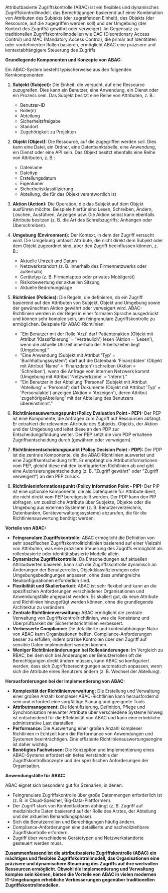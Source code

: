 Attributbasierte Zugriffskontrolle (ABAC) ist ein flexibles und dynamisches Zugriffskontrollmodell, das Berechtigungen basierend auf einer Kombination von Attributen des Subjekts (der zugreifenden Einheit), des Objekts (der Ressource, auf die zugegriffen werden soll) und der Umgebung (der Kontext des Zugriffs) gewährt oder verweigert. Im Gegensatz zu traditionellen Zugriffskontrollmodellen wie DAC (Discretionary Access Control) und MAC (Mandatory Access Control), die primär auf Identitäten oder vordefinierten Rollen basieren, ermöglicht ABAC eine präzisere und kontextabhängigere Steuerung des Zugriffs.

**Grundlegende Komponenten und Konzepte von ABAC:**

Ein ABAC-System besteht typischerweise aus den folgenden Kernkomponenten:

1. **Subjekt (Subject):** Die Einheit, die versucht, auf eine Ressource zuzugreifen. Dies kann ein Benutzer, eine Anwendung, ein Dienst oder ein Prozess sein. Das Subjekt besitzt eine Reihe von Attributen, z. B.:
    
    - Benutzer-ID
    - Rolle(n)
    - Abteilung
    - Sicherheitsfreigabe
    - Standort
    - Zugehörigkeit zu Projekten
2. **Objekt (Object):** Die Ressource, auf die zugegriffen werden soll. Dies kann eine Datei, ein Ordner, eine Datenbanktabelle, eine Anwendung, ein Dienst oder eine API sein. Das Objekt besitzt ebenfalls eine Reihe von Attributen, z. B.:
    
    - Dateiname
    - Dateityp
    - Erstellungsdatum
    - Eigentümer
    - Sicherheitsklassifizierung
    - Abteilung, die für das Objekt verantwortlich ist
3. **Aktion (Action):** Die Operation, die das Subjekt auf dem Objekt ausführen möchte. Beispiele hierfür sind Lesen, Schreiben, Ändern, Löschen, Ausführen, Anzeigen usw. Die Aktion selbst kann ebenfalls Attribute besitzen (z. B. die Art des Schreibzugriffs: Anhängen oder Überschreiben).
    
4. **Umgebung (Environment):** Der Kontext, in dem der Zugriff versucht wird. Die Umgebung umfasst Attribute, die nicht direkt dem Subjekt oder dem Objekt zugeordnet sind, aber den Zugriff beeinflussen können, z. B.:
    
    - Aktuelle Uhrzeit und Datum
    - Netzwerkstandort (z. B. innerhalb des Firmennetzwerks oder außerhalb)
    - Gerätetyp (z. B. Firmenlaptop oder privates Mobilgerät)
    - Risikobewertung der aktuellen Sitzung
    - Aktuelle Bedrohungslage
5. **Richtlinien (Policies):** Die Regeln, die definieren, ob ein Zugriff basierend auf den Attributen von Subjekt, Objekt und Umgebung sowie der gewünschten Aktion gewährt oder verweigert wird. ABAC-Richtlinien werden in der Regel in einer formalen Sprache ausgedrückt und können sehr komplex sein, um feingranulare Zugriffskontrolle zu ermöglichen. Beispiele für ABAC-Richtlinien:
    
    - "Ein Benutzer mit der Rolle 'Arzt' darf Patientenakten (Objekt mit Attribut 'Klassifizierung' = 'Vertraulich') lesen (Aktion = 'Lesen'), wenn die aktuelle Uhrzeit innerhalb der Arbeitszeiten liegt (Umgebung)."
    - "Eine Anwendung (Subjekt mit Attribut 'Typ' = 'Buchhaltungssystem') darf auf die Datenbank 'Finanzdaten' (Objekt mit Attribut 'Name' = 'Finanzdaten') schreiben (Aktion = 'Schreiben'), wenn die Anfrage vom internen Netzwerk kommt (Umgebung mit Attribut 'Netzwerkzone' = 'Intern')."
    - "Ein Benutzer in der Abteilung 'Personal' (Subjekt mit Attribut 'Abteilung' = 'Personal') darf Dokumente (Objekt mit Attribut 'Typ' = 'Personalakte') anzeigen (Aktion = 'Anzeigen'), deren Attribut 'zugehörigeAbteilung' mit der Abteilung des Benutzers übereinstimmt."
6. **Richtlinienauswertungspunkt (Policy Evaluation Point - PEP):** Der PEP ist eine Komponente, die Anfragen zum Zugriff auf Ressourcen abfängt. Er extrahiert die relevanten Attribute des Subjekts, Objekts, der Aktion und der Umgebung und leitet diese an den PDP zur Entscheidungsfindung weiter. Der PEP setzt die vom PDP erhaltene Zugriffsentscheidung durch (gewähren oder verweigern).
    
7. **Richtlinienentscheidungspunkt (Policy Decision Point - PDP):** Der PDP ist die zentrale Komponente, die die ABAC-Richtlinien auswertet und eine Zugriffsentscheidung trifft. Er empfängt die Attributinformationen vom PEP, gleicht diese mit den konfigurierten Richtlinien ab und gibt eine Autorisierungsentscheidung (z. B. "Zugriff gewährt" oder "Zugriff verweigert") an den PEP zurück.
    
8. **Richtlinieninformationspunkt (Policy Information Point - PIP):** Der PIP ist eine optionale Komponente, die als Datenquelle für Attribute dient, die nicht direkt vom PEP bereitgestellt werden. Der PDP kann den PIP abfragen, um zusätzliche Attribute über Subjekte, Objekte oder die Umgebung aus externen Systemen (z. B. Benutzerverzeichnis, Datenbanken, Geräteverwaltungssysteme) abzurufen, die für die Richtlinienauswertung benötigt werden.
    

**Vorteile von ABAC:**

- **Feingranulare Zugriffskontrolle:** ABAC ermöglicht die Definition von sehr spezifischen Zugriffskontrollrichtlinien basierend auf einer Vielzahl von Attributen, was eine präzisere Steuerung des Zugriffs ermöglicht als rollenbasierte oder identitätsbasierte Modelle allein.
- **Dynamische Zugriffskontrolle:** Da Entscheidungen auf aktuellen Attributwerten basieren, kann sich die Zugriffskontrolle dynamisch an Änderungen der Benutzerrollen, Objektklassifizierungen oder Umgebungsbedingungen anpassen, ohne dass umfangreiche Neukonfigurationen erforderlich sind.
- **Flexibilität und Skalierbarkeit:** ABAC ist sehr flexibel und kann an die spezifischen Anforderungen verschiedener Organisationen und Anwendungsfälle angepasst werden. Es skaliert gut, da neue Attribute und Richtlinien hinzugefügt werden können, ohne die grundlegende Architektur zu verändern.
- **Zentrale Richtlinienverwaltung:** ABAC ermöglicht die zentrale Verwaltung von Zugriffskontrollrichtlinien, was die Konsistenz und Überprüfbarkeit der Sicherheitsrichtlinien verbessert.
- **Verbesserte Compliance:** Die detaillierte und kontextabhängige Natur von ABAC kann Organisationen helfen, Compliance-Anforderungen besser zu erfüllen, indem präzise Kontrollen über den Zugriff auf sensible Daten implementiert werden können.
- **Weniger Richtlinienänderungen bei Rollenänderungen:** Im Vergleich zu RBAC, bei dem sich bei Änderungen der Benutzerrollen oft die Berechtigungen direkt ändern müssen, kann ABAC so konfiguriert werden, dass sich Zugriffsberechtigungen automatisch anpassen, wenn sich die Attribute eines Benutzers ändern (z. B. Wechsel der Abteilung).

**Herausforderungen bei der Implementierung von ABAC:**

- **Komplexität der Richtlinienverwaltung:** Die Erstellung und Verwaltung einer großen Anzahl komplexer ABAC-Richtlinien kann herausfordernd sein und erfordert eine sorgfältige Planung und geeignete Tools.
- **Attributmanagement:** Die Identifizierung, Definition, Pflege und Synchronisation relevanter Attribute über verschiedene Systeme hinweg ist entscheidend für die Effektivität von ABAC und kann eine erhebliche administrative Last darstellen.
- **Performance:** Die Auswertung einer großen Anzahl komplexer Richtlinien in Echtzeit kann die Performance von Anwendungen und Systemen beeinträchtigen. Eine effiziente Richtlinienauswertungsengine ist daher wichtig.
- **Benötigtes Fachwissen:** Die Konzeption und Implementierung eines ABAC-Systems erfordert ein tiefes Verständnis der Zugriffskontrollkonzepte und der spezifischen Anforderungen der Organisation.

**Anwendungsfälle für ABAC:**

ABAC eignet sich besonders gut für Szenarien, in denen:

- Feingranulare Zugriffskontrolle über große Datenmengen erforderlich ist (z. B. in Cloud-Speicher, Big-Data-Plattformen).
- Der Zugriff stark von Kontextfaktoren abhängt (z. B. Zugriff auf medizinische Daten basierend auf der Rolle des Arztes, der Abteilung und der aktuellen Behandlungsphase).
- Sich die Benutzerrollen und Berechtigungen häufig ändern.
- Compliance-Anforderungen eine detaillierte und nachvollziehbare Zugriffskontrolle erfordern.
- Zugriff über verschiedene Gerätetypen und Netzwerkstandorte gesteuert werden muss.

**Zusammenfassend ist die attributbasierte Zugriffskontrolle (ABAC) ein mächtiges und flexibles Zugriffskontrollmodell, das Organisationen eine präzisere und dynamischere Steuerung des Zugriffs auf ihre wertvollen Ressourcen ermöglicht. Obwohl die Implementierung und Verwaltung komplex sein können, bieten die Vorteile von ABAC in vielen modernen IT-Umgebungen erhebliche Verbesserungen gegenüber traditionellen Zugriffskontrollmodellen.**